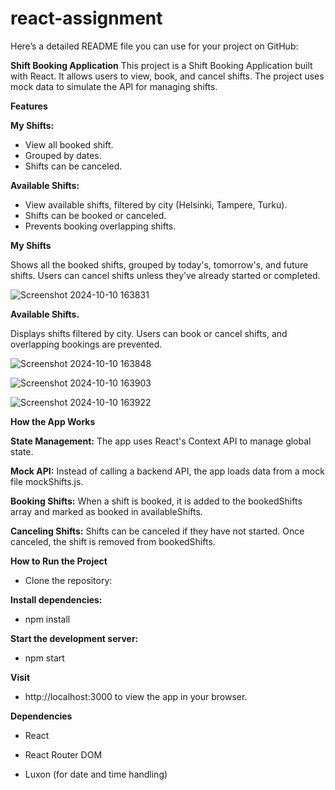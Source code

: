 # react-assignment

Here’s a detailed README file you can use for your project on GitHub:


**Shift Booking Application**
This project is a Shift Booking Application built with React. It allows users to view, book, and cancel shifts. The project uses mock data to simulate the API for managing shifts.

**Features**

**My Shifts:**

* View all booked shift.
* Grouped by dates. 
* Shifts can be canceled.

**Available Shifts:** 

* View available shifts, filtered by city (Helsinki, Tampere, Turku).
* Shifts can be booked or canceled.
* Prevents booking overlapping shifts.

**My Shifts**

Shows all the booked shifts, grouped by today's, tomorrow's, and future shifts. Users can cancel shifts unless they’ve already started or completed.

![Screenshot 2024-10-10 163831](https://github.com/user-attachments/assets/cc1ef922-4cce-45a6-920d-4e67732900d0)

**Available Shifts.**

Displays shifts filtered by city. Users can book or cancel shifts, and overlapping bookings are prevented.

![Screenshot 2024-10-10 163848](https://github.com/user-attachments/assets/d0b6013a-0f1b-4fee-a531-19d7be307ccf)

![Screenshot 2024-10-10 163903](https://github.com/user-attachments/assets/7dc0149f-8032-4091-b833-4337de76aa78)


![Screenshot 2024-10-10 163922](https://github.com/user-attachments/assets/79dd81f1-3a92-4c22-a602-152238c81330)



**How the App Works**

**State Management:** The app uses React's Context API to manage global state.

**Mock API:** Instead of calling a backend API, the app loads data from a mock file mockShifts.js.

**Booking Shifts:** When a shift is booked, it is added to the bookedShifts array and marked as booked in availableShifts.

**Canceling Shifts:** Shifts can be canceled if they have not started. Once canceled, the shift is removed from bookedShifts.

**How to Run the Project**

* Clone the repository:

**Install dependencies:**

* npm install

**Start the development server:**
* npm start

**Visit**

* http://localhost:3000 to view the app in your browser.

**Dependencies**

* React

* React Router DOM

* Luxon (for date and time handling)
